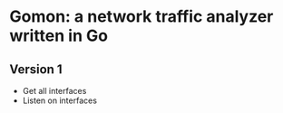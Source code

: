 # Gomon: a network traffic analyzer written in Go

## Version 1
* Get all interfaces
* Listen on interfaces